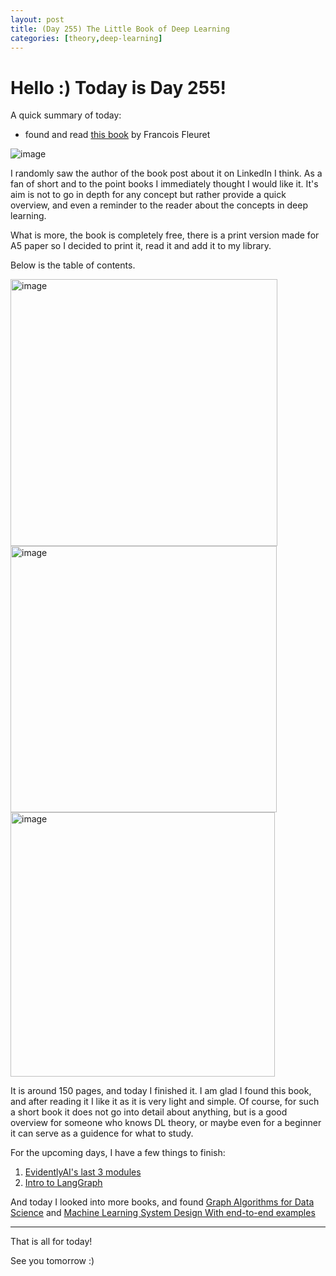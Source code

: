 ```yaml
---
layout: post
title: (Day 255) The Little Book of Deep Learning
categories: [theory,deep-learning]
---
```


# Hello :) Today is Day 255!
A quick summary of today:
* found and read [this book](https://fleuret.org/francois/lbdl.html) by Francois Fleuret

![image](https://github.com/user-attachments/assets/3664aa56-f583-40ea-9212-1fee5eda6ddb)

I randomly saw the author of the book post about it on LinkedIn I think. As a fan of short and to the point books I immediately thought I would like it. It's aim is not to go in depth for any concept but rather provide a quick overview, and even a reminder to the reader about the concepts in deep learning.

What is more, the book is completely free, there is a print version made for A5 paper so I decided to print it, read it and add it to my library.

Below is the table of contents.

<img width="427" alt="image" src="https://github.com/user-attachments/assets/c7351e36-16dc-4d84-9164-c456aebe87e7">

<img width="426" alt="image" src="https://github.com/user-attachments/assets/43c00b13-67d4-4738-a2ce-b41a5592ce5b">

<img width="423" alt="image" src="https://github.com/user-attachments/assets/7208be9d-9d48-4b20-8dbc-4006cf681443">

It is around 150 pages, and today I finished it. I am glad I found this book, and after reading it I like it as it is very light and simple. Of course, for such a short book it does not go into detail about anything, but is a good overview for someone who knows DL theory, or maybe even for a beginner it can serve as a guidence for what to study.

For the upcoming days, I have a few things to finish:

1. [EvidentlyAI's last 3 modules](https://learn.evidentlyai.com/ml-observability-course/module-5-ml-pipelines-validation-and-testing)
2. [Intro to LangGraph](https://academy.langchain.com/courses/take/intro-to-langgraph/lessons/58239426-lesson-1-state-schema)

And today I looked into more books, and found [Graph Algorithms for Data Science](https://learning.oreilly.com/library/view/graph-algorithms-for/9781617299469/) and [Machine Learning System Design With end-to-end examples](https://www.manning.com/books/machine-learning-system-design)

---

That is all for today!

See you tomorrow :)













































